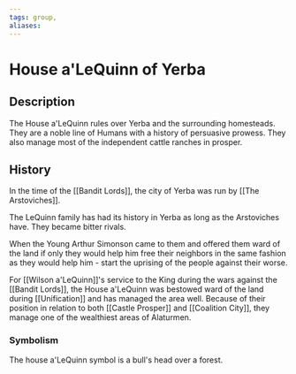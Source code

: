 ```yaml
---
tags: group, 
aliases:
---
```


# House a'LeQuinn of Yerba
## Description
The House a'LeQuinn rules over Yerba and the surrounding homesteads. They are a noble line of Humans with a history of persuasive prowess. They also manage most of the independent cattle ranches in prosper.

## History
In the time of the [[Bandit Lords]], the city of Yerba was run by [[The Arstoviches]]. 

The LeQuinn family has had its history in Yerba as long as the Arstoviches have. They became bitter rivals.

When the Young Arthur Simonson came to them and offered them ward of the land if only they would help him free their neighbors in the same fashion as they would help him - start the uprising of the people against their worse.

For [[Wilson a'LeQuinn]]'s service to the King during the wars against the [[Bandit Lords]], the House a'LeQuinn was bestowed ward of the land during [[Unification]] and has managed the area well. Because of their position in relation to both [[Castle Prosper]] and [[Coalition City]], they manage one of the wealthiest areas of Alaturmen. 

### Symbolism
The house a'LeQuinn symbol is a bull's head over a forest.